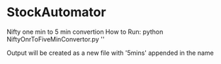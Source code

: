 # StockAutomator


Nifty one min to 5 min convertion
How to Run:
python NiftyOnrToFiveMinConvertor.py '<file location>'

Output will be created as a new file with '5mins' appended in the name
